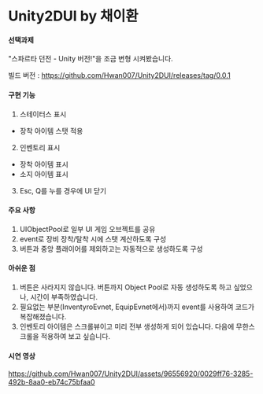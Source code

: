 # Unity2DUI by 채이환
#### 선택과제

"스파르타 던전 - Unity  버전!"을 조금 변형 시켜봤습니다.

빌드 버전 : https://github.com/Hwan007/Unity2DUI/releases/tag/0.0.1

#### 구현 기능

1. 스테이터스 표시
- 장착 아이템 스탯 적용
2. 인벤토리 표시
- 장착 아이템 표시
- 소지 아이템 표시
3. Esc, Q를 누를 경우에 UI 닫기

#### 주요 사항

1. UIObjectPool로 일부 UI 게임 오브젝트를 공유
2. event로 장비 장착/탈착 시에 스탯 계산하도록 구성
3. 버튼과 중앙 플래이어를 제외하고는 자동적으로 생성하도록 구성

#### 아쉬운 점

1. 버튼은 사라지지 않습니다. 버튼까지 Object Pool로 자동 생성하도록 하고 싶었으나, 시간이 부족하였습니다.
2. 필요없는 부분(InventyroEvnet, EquipEvnet에서)까지 event를 사용하여 코드가 복잡해졌습니다.
3. 인벤토리 아이템은 스크롤뷰이고 미리 전부 생성하게 되어 있습니다. 다음에 무한스크롤을 적용하여 보고 싶습니다.

#### 시연 영상
https://github.com/Hwan007/Unity2DUI/assets/96556920/0029ff76-3285-492b-8aa0-eb74c75bfaa0
